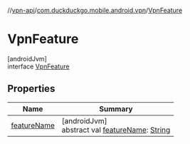 //[vpn-api](../../../index.md)/[com.duckduckgo.mobile.android.vpn](../index.md)/[VpnFeature](index.md)

# VpnFeature

[androidJvm]\
interface [VpnFeature](index.md)

## Properties

| Name | Summary |
|---|---|
| [featureName](feature-name.md) | [androidJvm]<br>abstract val [featureName](feature-name.md): [String](https://kotlinlang.org/api/latest/jvm/stdlib/kotlin/-string/index.html) |
